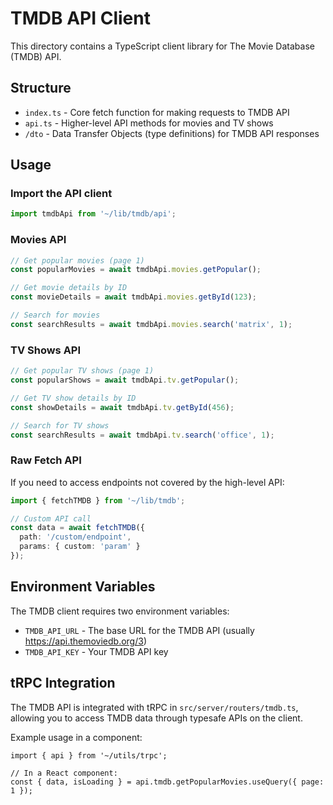 # TMDB API Client

This directory contains a TypeScript client library for The Movie Database (TMDB) API.

## Structure

- `index.ts` - Core fetch function for making requests to TMDB API
- `api.ts` - Higher-level API methods for movies and TV shows
- `/dto` - Data Transfer Objects (type definitions) for TMDB API responses

## Usage

### Import the API client

```typescript
import tmdbApi from '~/lib/tmdb/api';
```

### Movies API

```typescript
// Get popular movies (page 1)
const popularMovies = await tmdbApi.movies.getPopular();

// Get movie details by ID
const movieDetails = await tmdbApi.movies.getById(123);

// Search for movies
const searchResults = await tmdbApi.movies.search('matrix', 1);
```

### TV Shows API

```typescript
// Get popular TV shows (page 1)
const popularShows = await tmdbApi.tv.getPopular();

// Get TV show details by ID
const showDetails = await tmdbApi.tv.getById(456);

// Search for TV shows
const searchResults = await tmdbApi.tv.search('office', 1);
```

### Raw Fetch API

If you need to access endpoints not covered by the high-level API:

```typescript
import { fetchTMDB } from '~/lib/tmdb';

// Custom API call
const data = await fetchTMDB({
  path: '/custom/endpoint',
  params: { custom: 'param' }
});
```

## Environment Variables

The TMDB client requires two environment variables:
- `TMDB_API_URL` - The base URL for the TMDB API (usually https://api.themoviedb.org/3)
- `TMDB_API_KEY` - Your TMDB API key

## tRPC Integration

The TMDB API is integrated with tRPC in `src/server/routers/tmdb.ts`, allowing you to access TMDB data through typesafe APIs on the client.

Example usage in a component:

```tsx
import { api } from '~/utils/trpc';

// In a React component:
const { data, isLoading } = api.tmdb.getPopularMovies.useQuery({ page: 1 });
```

